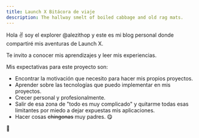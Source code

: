 ```yaml
---
title: Launch X Bitácora de viaje
description: The hallway smelt of boiled cabbage and old rag mats.
---
```


Hola ✌️  soy el explorer @alezithop y este es mi blog personal donde compartiré mis aventuras de Launch X.

Te invito a conocer mis aprendizajes y leer mis experiencias.

Mis expectativas para este proyecto son:
- Encontrar la motivación que necesito para hacer mis propios proyectos.
- Aprender sobre las tecnologías que puedo implementar en mis proyectos.
- Crecer personal y profesionalmente.
- Salir de esa zona de "todo es muy complicado" y quitarme todas esas limitantes por miedo a dejar expuestas mis aplicaciones.
- Hacer cosas ~~chingonas~~ muy padres. 😋

🚀
